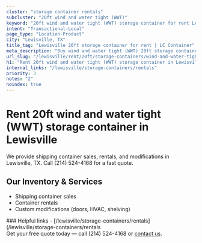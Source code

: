 ```yaml
---
cluster: "storage container rentals"
subcluster: "20ft wind and water tight (WWT)"
keyword: "20ft wind and water tight (WWT) storage container for rent Lewisville, TX"
intent: "Transactional-Local"
page_type: "Location-Product"
city: "Lewisville, TX"
title_tag: "Lewisville 20ft storage container for rent | LC Container"
meta_description: "Buy wind and water tight (WWT) 20ft storage container rent with local delivery in Lewisville, TX. LC Container — local Since 2003. Request a fast quote today."
url_slug: "/lewisville/rent/20ft/storage-containers/wind-and-water-tight-wwt"
h1: "Rent 20ft wind and water tight (WWT) storage container in Lewisville"
internal_links: "/lewisville/storage-containers/rentals"
priority: 3
notes: "2"
noindex: true
---
```


# Rent 20ft wind and water tight (WWT) storage container in Lewisville

We provide shipping container sales, rentals, and modifications in Lewisville, TX. Call (214) 524-4168 for a fast quote.

## Our Inventory & Services
- Shipping container sales
- Container rentals
- Custom modifications (doors, HVAC, shelving)

<div data-section="internal-links">
### Helpful links
- [/lewisville/storage-containers/rentals](/lewisville/storage-containers/rentals
</div>

<div data-section="cta">
Get your free quote today — call (214) 524-4168 or <a href="/contact">contact us</a>.
</div>

<script type="application/ld+json">{"@context":"https://schema.org","@type":"FAQPage","mainEntity":[{"@type":"Question","name":"How much does delivery cost in Lewisville, TX?","acceptedAnswer":{"@type":"Answer","text":"Delivery costs vary by distance and container size. Most deliveries in Lewisville, TX range from $150-$300. Call (214) 524-4168 for an exact quote based on your specific location."}},{"@type":"Question","name":"Do you offer financing or payment plans?","acceptedAnswer":{"@type":"Answer","text":"We accept major credit cards, checks, and can discuss commercial terms for bulk purchases. Call (214) 524-4168 to discuss options."}},{"@type":"Question","name":"Can you customize containers in Lewisville, TX?","acceptedAnswer":{"@type":"Answer","text":"Yes — we perform modifications like doors, HVAC, insulation, and shelving. Request a custom quote at (214) 524-4168 or via our contact form."}}]}</script>

